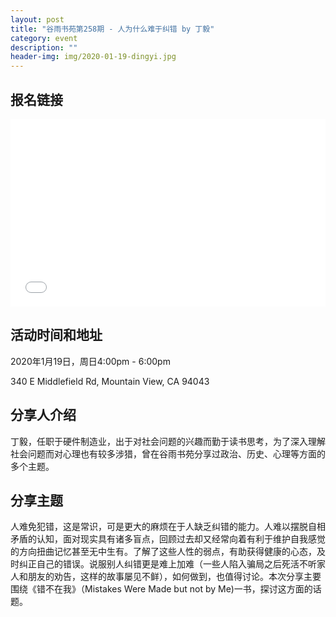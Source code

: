 ```yaml
---
layout: post
title: "谷雨书苑第258期 - 人为什么难于纠错 by 丁毅"
category: event
description: ""
header-img: img/2020-01-19-dingyi.jpg
---
```


## 报名链接
<div style="width:100%; text-align:left;" ><iframe src="//eventbrite.com/tickets-external?eid=89502128275&ref=etckt" frameborder="0" height="300" width="100%" vspace="0" hspace="0" marginheight="5" marginwidth="5" scrolling="auto" allowtransparency="true"></iframe></div>

## 活动时间和地址
2020年1月19日，周日4:00pm - 6:00pm

340 E Middlefield Rd, Mountain View, CA 94043

## 分享人介绍
丁毅，任职于硬件制造业，出于对社会问题的兴趣而勤于读书思考，为了深入理解社会问题而对心理也有较多涉猎，曾在谷雨书苑分享过政治、历史、心理等方面的多个主题。


## 分享主题
人难免犯错，这是常识，可是更大的麻烦在于人缺乏纠错的能力。人难以摆脱自相矛盾的认知，面对现实具有诸多盲点，回顾过去却又经常向着有利于维护自我感觉的方向扭曲记忆甚至无中生有。了解了这些人性的弱点，有助获得健康的心态，及时纠正自己的错误。说服别人纠错更是难上加难（一些人陷入骗局之后死活不听家人和朋友的劝告，这样的故事屡见不鲜），如何做到，也值得讨论。本次分享主要围绕《错不在我》（Mistakes Were Made but not by Me)一书，探讨这方面的话题。
